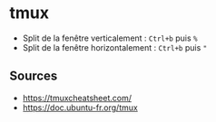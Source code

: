 # tmux

- Split de la fenêtre verticalement : `Ctrl+b` puis `%`
- Split de la fenêtre horizontalement : `Ctrl+b` puis `"`


## Sources

- <https://tmuxcheatsheet.com/>
- <https://doc.ubuntu-fr.org/tmux>
